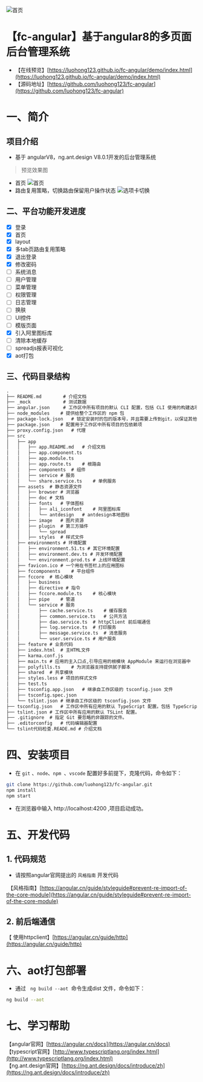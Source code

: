 ![首页](./media/logo.png)
# 【fc-angular】基于angular8的多页面后台管理系统
- 【在线预览】[https://luohong123.github.io/fc-angular/demo/index.html](https://luohong123.github.io/fc-angular/demo/index.html)
- 【源码地址】[https://github.com/luohong123/fc-angular](https://github.com/luohong123/fc-angular)

# 一、简介
## 项目介绍

- 基于 angularV8，ng.ant.design V8.0.1开发的后台管理系统

> 预览效果图
- 首页
![首页](./media/1.png)
- 路由复用策略，切换路由保留用户操作状态
![选项卡切换](./media/2.png)

## 二、平台功能开发进度

- [x] 登录
- [x] 首页
- [x] layout
- [x] 多tab页路由复用策略
- [x] 退出登录
- [x] 修改密码
- [ ] 系统消息
- [ ] 用户管理
- [ ] 菜单管理
- [ ] 权限管理
- [ ] 日志管理
- [ ] 换肤
- [ ] UI控件
- [ ] 模版页面
- [x] 引入阿里图标库
- [ ] 清除本地缓存
- [ ] spreadjs报表可视化
- [x] aot打包

## 三、代码目录结构

```markdown
.
├── README.md        # 介绍文档											
├── _mock	         # 测试数据													
├── angular.json	 # 工作区中所有项目的默认 CLI 配置，包括 CLI 使用的构建选项、运行选项、测试工具选项（比如 TSLint、Karma、Protractor）等
├── node_modules    # 提供给整个工作区的 npm 包
├── package-lock.json   # 锁定安装时的包的版本号，并且需要上传到git，以保证其他人在npm install时大家的依赖能保证一致。
├── package.json    # 配置用于工作区中所有项目的包依赖项
├── proxy.config.json   # 代理
├── src
│   ├── app
│   │   ├── app.README.md   # 介绍文档
│   │   ├── app.component.ts							
│   │   ├── app.module.ts									
│   │   ├── app.route.ts    # 根路由
│   │   ├── components  # 组件
│   │   ├── service # 服务
│   │   └── share.service.ts    # 单例服务
│   ├── assets  # 静态资源文件
│   │   ├── browser # 浏览器
│   │   ├── doc # 文档
│   │   ├── fonts   # 字体图标
│   │   │   ├── ali_iconfont    # 阿里图标库
│   │   │   └── antdesign   # antdesign本地图标
│   │   ├── image   # 图片资源
│   │   ├── plugin  # 第三方插件
│   │   │   └── spread
│   │   ├── styles  # 样式文件
│   ├── environments # 环境配置
│   │   ├── environment.51.ts # 其它环境配置
│   │   ├── environment.dev.ts # 开发环境配置
│   │   └── environment.prod.ts # 上线环境配置
│   ├── favicon.ico # 一个用在书签栏上的应用图标
│   ├── fccomponents    # 平台组件
│   ├── fccore  # 核心模块
│   │   ├── business  
│   │   ├── directive # 指令
│   │   ├── fccore.module.ts    # 核心模块
│   │   ├── pipe    # 管道
│   │   └── service # 服务
│   │       ├── cache.service.ts    # 缓存服务
│   │       ├── common.service.ts   # 公共方法
│   │       ├── dao.service.ts  # httpClient 前后端通信
│   │       ├── log.service.ts  # 打印服务
│   │       ├── message.service.ts  # 消息服务
│   │       └── user.service.ts # 用户服务
│   ├── feature # 业务代码
│   ├── index.html  # 主HTML文件
│   ├── karma.conf.js
│   ├── main.ts # 应用的主入口点,引导应用的根模块 AppModule 来运行在浏览器中
│   ├── polyfills.ts    # 为浏览器支持提供腻子脚本
│   ├── shared  # 共享模块
│   ├── styles.less # 项目的样式文件
│   ├── test.ts
│   ├── tsconfig.app.json   # 继承自工作区级的 tsconfig.json 文件
│   ├── tsconfig.spec.json
│   └── tslint.json # 继承自工作区级的 tsconfig.json 文件
├── tsconfig.json   # 工作区中所有应用的默认 TypeScript 配置。包括 TypeScript 选项和 Angular 模板编译器选项。
├── tslint.json # 工作区中所有应用的默认 TSLint 配置。
├── .gitignore  # 指定 Git 要忽略的非跟踪的文件。
├── .editorconfig   # 代码编辑器配置
└── tslint代码检查.READE.md # 介绍文档
```


# 四、安装项目

- 在 `git` 、`node`、`npm `、`vscode` 配置好多前提下，克隆代码，命令如下：

```bash
git clone https://github.com/luohong123/fc-angular.git
npm install
npm start
```
- 在浏览器中输入 http://localhost:4200 ,项目启动成功。

# 五、开发代码
<a name="98245d55"></a>
## 1. 代码规范

- 请按照angular官网提出的 `风格指南` 开发代码

 【风格指南】[https://angular.cn/guide/styleguide#prevent-re-import-of-the-core-module](https://angular.cn/guide/styleguide#prevent-re-import-of-the-core-module)

## 2. 前后端通信
【 使用httpclient】[https://angular.cn/guide/http](https://angular.cn/guide/http)

# 六、aot打包部署

- 通过   `ng build --aot`  命令生成dist 文件，命令如下：

```bash
ng build --aot
```

# 七、学习帮助
【angular官网】[https://angular.cn/docs](https://angular.cn/docs)<br/>
【typescript官网】[http://www.typescriptlang.org/index.html](http://www.typescriptlang.org/index.html)<br/>
【ng.ant.design官网】[https://ng.ant.design/docs/introduce/zh](https://ng.ant.design/docs/introduce/zh)
